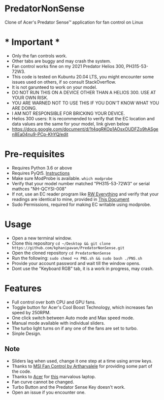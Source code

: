 # PredatorNonSense
Clone of Acer's Predator Sense™ application for fan control on Linux

# * Important *
- Only the fan controls work.
- Other tabs are buggy and may crash the system.
- Fan control works fine on my 2021 Predator Helios 300, PH315-53-72W3.
- This code is tested on Kubuntu 20.04 LTS, you might encounter some issues used on others, if so consult StackOverflow.
- It is not garunteed to work on your model.
- DO NOT RUN THIS ON A DEVICE OTHER THAN A HELIOS 300. USE AT YOUR OWN RISK.
- YOU ARE WARNED NOT TO USE THIS IF YOU DON'T KNOW WHAT YOU ARE DOING.
- I AM NOT RESPONSIBLE FOR BRICKING YOUR DEVICE.
- Helios 300 users: It is recommended to verify that the EC location and data values are the same for your model, link given below
- https://docs.google.com/document/d/1t4qgRKOp1AOsxOUDFZo9hASgen8Ea04nu9-PCp-KhYQ/edit

# Pre-requisites

- Requires Python 3.6 or above
- Requires PyQt5. [Instructions](https://www.howtoinstall.me/ubuntu/18-04/python3-pyqt5/)
- Make sure ModProbe is available. `which modprobe`
- Verify that your model number matched "PH315-53-72W3" or serial mathces "NH-QCYSI-008"
- If not, use an EC reader program like [RW Everything](http://rweverything.com/) and verify that your readings are identical to mine, provided in [This Document](https://docs.google.com/document/d/1t4qgRKOp1AOsxOUDFZo9hASgen8Ea04nu9-PCp-KhYQ/edit)
- Sudo Permissions, required for making EC writable using modprobe.

# Usage

- Open a new terminal window.
- Clone this repository `cd ~/Desktop && git clone https://github.com/kphanipavan/PredatorNonSense.git`
- Open the cloned repository `cd PredatorNonSense`
- Run the following: `sudo chmod +x PNS.sh && sudo bash ./PNS.sh`
- Provide your account password and wait till the window opens.
- Dont use the "Keyboard RGB" tab, it is a work in progress, may crash.

# Features

- Full control over both CPU and GPU fans.
- Toggle button for Acer's Cool Boost Technology, which increases fan speed by 250RPM.
- One click switch between Auto mode and Max speed mode.
- Manual mode available with individual sliders.
- The turbo light turns on if any one of the fans are set to turbo.
- Sinple Design.

## Note
- Sliders lag when used, change it one step at a time using arrow keys.
- Thanks to [MSI Fan Control by Artharvalele](https://github.com/atharvalele/MSI_Fan_Control) for providing some part of the code.
- Thanks to [Acer](www.acer.com) for [this](https://www.acer.com/ac/en/IN/content/predator-model/NH.QCYSI.008) marvalous laptop.
- Fan curve cannot be changed.
- Turbo Button and the Predator Sense Key doesn't work.
- Open an issue if you encounter one.
